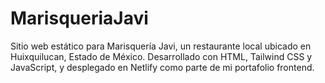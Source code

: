 # MarisqueriaJavi
Sitio web estático para Marisquería Javi, un restaurante local ubicado en Huixquilucan, Estado de México. Desarrollado con HTML, Tailwind CSS y JavaScript, y desplegado en Netlify como parte de mi portafolio frontend.
